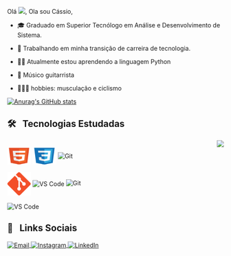 Olá <img src="https://raw.githubusercontent.com/kaueMarques/kaueMarques/master/hi.gif" width="30em">, Ola sou Cássio,

- 🎓 Graduado em Superior Tecnólogo em Análise e Desenvolvimento de Sistema.
- 💼 Trabalhando em minha transição de carreira de tecnologia.
- 🕵️‍♂️ Atualmente estou aprendendo a linguagem Python

- 🎸 Músico guitarrista
- 💪🚴‍♀️  hobbies: musculação e ciclismo

[![Anurag's GitHub stats](https://github-readme-stats.vercel.app/api?username=cassioguita&theme=github_dark)](https://github.com/cassiosouza/github-readme-stats)


## 🛠 &nbsp; Tecnologias Estudadas

<img align="right" height="150em" src="https://github-readme-stats.vercel.app/api/top-langs/?username=cassioguita&layout=compact&langs_count=4&theme=github_dark">
<br>
<div>
 <img align="center" alt="HTML5" height="40" width="55" src="https://raw.githubusercontent.com/devicons/devicon/master/icons/html5/html5-original.svg">
 <img align="center" alt="CSS3" height="40" width="55" src="https://raw.githubusercontent.com/devicons/devicon/master/icons/css3/css3-original.svg">
<img align="center" alt="Git" heigth="40" width="55"src="https://cdn.jsdelivr.net/gh/devicons/devicon/icons/java/java-original-wordmark.svg" />
  <br><br>
 <img align="center" alt="Git" heigth="40" width="55" src="https://raw.githubusercontent.com/devicons/devicon/master/icons/git/git-original.svg">
 <img align="center" alt="VS Code" heigth="35" width="55" src="https://cdn.jsdelivr.net/gh/devicons/devicon/icons/vscode/vscode-original.svg">
  <img "center" alt="Git" heigth="35" width="55" src="https://cdn.jsdelivr.net/gh/devicons/devicon/icons/react/react-original-wordmark.svg" />
 <br><br>
 <img "center" alt="VS Code" heigth="35" width="55"  src="https://cdn.jsdelivr.net/gh/devicons/devicon/icons/php/php-original.svg" />
          
          
 </div>

## 🔗 &nbsp; Links Sociais

<div> 
  <a href="mailto:cassiosp1504@gmail.com">
    <img align="center" alt="Email" height="30" src="https://img.shields.io/badge/Gmail-D14836?style=for-the-badge&logo=gmail&logoColor=white">
  </a>
  <a href="https://www.instagram.com/cassiofx30.souza/">
    <img align="center" alt="Instagram" height="30" src="https://img.shields.io/badge/Instagram-E4405F?style=for-the-badge&logo=instagram&logoColor=white">
  </a>
 <a href="https://www.linkedin.com/in/c%C3%A1ssio-da-silva-souza-53b177169/", >
 <img align="center" alt="LinkedIn" height="30" src="https://img.shields.io/badge/LinkedIn-0077B5?style=for-the-badge&logo=linkedin&logoColor=white">
  </a>
</div>
